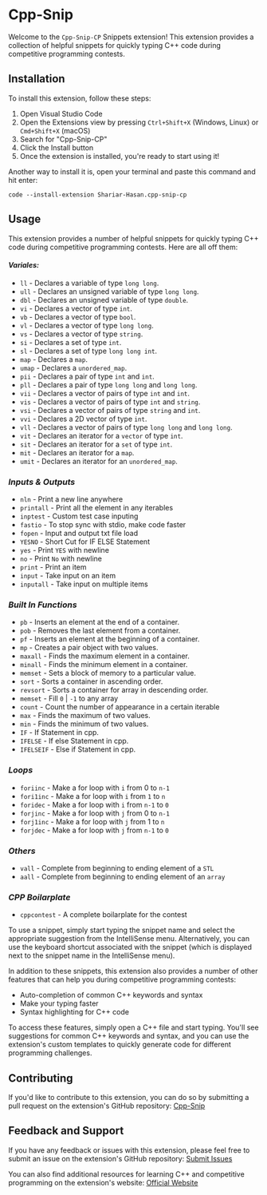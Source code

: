 # **Cpp-Snip**

Welcome to the `Cpp-Snip-CP` Snippets extension! This extension provides a collection of helpful snippets for quickly typing C++ code during competitive programming contests.

## Installation

To install this extension, follow these steps:

1. Open Visual Studio Code
2. Open the Extensions view by pressing `Ctrl+Shift+X` (Windows, Linux) or `Cmd+Shift+X` (macOS)
3. Search for "Cpp-Snip-CP"
4. Click the Install button
5. Once the extension is installed, you're ready to start using it!

Another way to install it is, open your terminal  and paste this command and hit enter:
```
code --install-extension Shariar-Hasan.cpp-snip-cp
```

## Usage

This extension provides a number of helpful snippets for quickly typing C++ code during competitive programming contests. Here are all off them:
#### ***Variales:***
- `ll`  - Declares a variable of type `long long`.
- `ull`  - Declares an unsigned variable of type `long long`.
- `dbl`  - Declares an unsigned variable of type `double`.
- `vi`  - Declares a vector of type `int`.
- `vb`  - Declares a vector of type `bool`.
- `vl`  - Declares a vector of type `long long`.
- `vs`  - Declares a vector of type `string`.
- `si`  - Declares a set of type `int`.
- `sl`  - Declares a set of type `long long int`.
- `map`  - Declares a `map`.
- `umap`  - Declares a `unordered_map`.
- `pii`  - Declares a pair of type `int` and `int`.
- `pll`  - Declares a pair of type `long long` and `long long`.
- `vii`  - Declares a vector of pairs of type `int` and `int`.
- `vis`  - Declares a vector of pairs of type `int` and `string`.
- `vsi`  - Declares a vector of pairs of type `string` and `int`.
- `vvi`  - Declares a 2D vector of type `int`.
- `vll`  - Declares a vector of pairs of type `long long` and `long long`.
- `vit`  - Declares an iterator for a `vector` of type `int`.
- `sit`  - Declares an iterator for a `set` of type `int`.
- `mit`  - Declares an iterator for a `map`.
- `umit`  - Declares an iterator for an `unordered_map`.

### ***Inputs & Outputs***
- `nln` - Print a new line anywhere
- `printall` - Print all the element in any iterables
- `inptest` - Custom test case inputing
- `fastio` - To stop sync with stdio, make code faster
- `fopen` - Input and output txt file load
- `YESNO` - Short Cut for IF ELSE Statement
- `yes` - Print `YES` with newline
- `no` - Print `No` with newline
- `print` - Print an item
- `input` - Take input on an item
- `inputall` - Take input on multiple items

### ***Built In Functions***
- `pb` - Inserts an element at the end of a container.
- `pob` - Removes the last element from a container.
- `pf` - Inserts an element at the beginning of a container.
- `mp` - Creates a pair object with two values.
- `maxall` - Finds the maximum element in a container.
- `minall` - Finds the minimum element in a container.
- `memset` - Sets a block of memory to a particular value.
- `sort` - Sorts a container in ascending order.
- `revsort` - Sorts a container for array in descending order.
- `memset` - Fill `0` | `-1` to any array
- `count` - Count the number of appearance in a certain iterable
- `max` - Finds the maximum of two values.
- `min` - Finds the minimum of two values.
- `IF` - If Statement in cpp.
- `IFELSE` - If else Statement in cpp.
- `IFELSEIF` - Else if Statement in cpp.

### ***Loops***
- `foriinc`  - Make a for loop with `i` from 0 to `n-1`
- `fori1inc` - Make a for loop with `i` from `1` to `n`
- `foridec`  - Make a for loop with `i` from `n-1` to `0`
- `forjinc`  - Make a for loop with `j` from 0 to `n-1`
- `forj1inc`  - Make a for loop with `j` from 1 to `n`
- `forjdec`  - Make a for loop with `j` from `n-1` to `0`
### ***Others***
- `vall`  - Complete from beginning to ending element of a `STL`
- `aall`  - Complete from beginning to ending element of an `array`

### ***CPP Boilarplate***
- `cppcontest`  - A complete boilarplate for the contest

To use a snippet, simply start typing the snippet name and select the appropriate suggestion from the IntelliSense menu. Alternatively, you can use the keyboard shortcut associated with the snippet (which is displayed next to the snippet name in the IntelliSense menu).

In addition to these snippets, this extension also provides a number of other features that can help you during competitive programming contests:

- Auto-completion of common C++ keywords and syntax
- Make your typing faster
- Syntax highlighting for C++ code

To access these features, simply open a C++ file and start typing. You'll see suggestions for common C++ keywords and syntax, and you can use the extension's custom templates to quickly generate code for different programming challenges.

## Contributing

If you'd like to contribute to this extension, you can do so by submitting a pull request on the extension's GitHub repository: [Cpp-Snip](https://github.com/Shariar-Hasan/Cpp-Snip)

## Feedback and Support

If you have any feedback or issues with this extension, please feel free to submit an issue on the extension's GitHub repository: [Submit Issues](https://github.com/Shariar-Hasan/Cpp-Snip/issues)

You can also find additional resources for learning C++ and competitive programming on the extension's website: [Official Website](https://shariar-hasan.github.io/Cpp-Snip/CodeSnipt/index.html)
